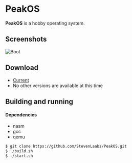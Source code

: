 PeakOS
======
**PeakOS** is a hobby operating system.

## Screenshots
![Boot](https://raw.githubusercontent.com/StevenLaabs/PeakOS/master/images/peakos_keyboard.png)

## Download
* [Current](https://github.com/StevenLaabs/PeakOS/archive/master.zip)
* No other versions are available at this time

## Building and running
#### Dependencies
* nasm
* gcc
* qemu

```bash
$ git clone https://github.com/StevenLaabs/PeakOS.git
$ ./build.sh
$ ./start.sh
```
